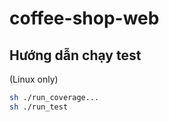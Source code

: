# coffee-shop-web

## Hướng dẫn chạy test
(Linux only)
```bash
sh ./run_coverage...
sh ./run_test
```
